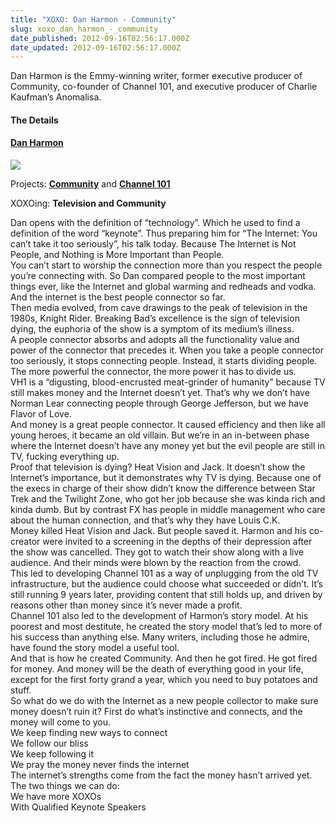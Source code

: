 ```yaml
---
title: "XOXO: Dan Harmon - Community"
slug: xoxo_dan_harmon_-_community
date_published: 2012-09-16T02:56:17.000Z
date_updated: 2012-09-16T02:56:17.000Z
---
```


Dan Harmon is the Emmy-winning writer, former executive producer of Community, co-founder of Channel 101, and executive producer of Charlie Kaufman’s Anomalisa.

#### The Details

#### [Dan Harmon](https://twitter.com/danharmon)

![](http://a0.twimg.com/profile_images/2333986433/image_normal.jpg)

Projects: **[Community](http://www.nbc.com/community/)** and **[Channel 101](http://www.channel101.com/)**

XOXOing: **Television and Community**

Dan opens with the definition of “technology”. Which he used to find a definition of the word “keynote”. Thus preparing him for “The Internet: You can’t take it too seriously”, his talk today. Because The Internet is Not People, and Nothing is More Important than People.  
 You can’t start to worship the connection more than you respect the people you’re connecting with. So Dan compared people to the most important things ever, like the Internet and global warming and redheads and vodka. And the internet is the best people connector so far.  
 Then media evolved, from cave drawings to the peak of television in the 1980s, Knight Rider. Breaking Bad’s excellence is the sign of television dying, the euphoria of the show is a symptom of its medium’s illness.  
 A people connector absorbs and adopts all the functionality value and power of the connector that precedes it. When you take a people connector too seriously, it stops connecting people. Instead, it starts dividing people. The more powerful the connector, the more power it has to divide us.  
 VH1 is a “digusting, blood-encrusted meat-grinder of humanity” because TV still makes money and the Internet doesn’t yet. That’s why we don’t have Norman Lear connecting people through George Jefferson, but we have Flavor of Love.  
 And money is a great people connector. It caused efficiency and then like all young heroes, it became an old villain. But we’re in an in-between phase where the Internet doesn’t have any money yet but the evil people are still in TV, fucking everything up.  
 Proof that television is dying? Heat Vision and Jack. It doesn’t show the Internet’s importance, but it demonstrates why TV is dying. Because one of the execs in charge of their show didn’t know the difference between Star Trek and the Twilight Zone, who got her job because she was kinda rich and kinda dumb. But by contrast FX has people in middle management who care about the human connection, and that’s why they have Louis C.K.  
 Money killed Heat Vision and Jack. But people saved it. Harmon and his co-creator were invited to a screening in the depths of their depression after the show was cancelled. They got to watch their show along with a live audience. And their minds were blown by the reaction from the crowd.  
 This led to developing Channel 101 as a way of unplugging from the old TV infrastructure, but the audience could choose what succeeded or didn’t. It’s still running 9 years later, providing content that still holds up, and driven by reasons other than money since it’s never made a profit.  
 Channel 101 also led to the development of Harmon’s story model. At his poorest and most destitute, he created the story model that’s led to more of his success than anything else. Many writers, including those he admire, have found the story model a useful tool.  
 And that is how he created Community. And then he got fired. He got fired for money. And money will be the death of everything good in your life, except for the first forty grand a year, which you need to buy potatoes and stuff.  
 So what do we do with the Internet as a new people collector to make sure money doesn’t ruin it? First do what’s instinctive and connects, and the money will come to you.  
 We keep finding new ways to connect  
 We follow our bliss  
 We keep following it  
 We pray the money never finds the internet  
 The internet’s strengths come from the fact the money hasn’t arrived yet. The two things we can do:  
 We have more XOXOs  
 With Qualified Keynote Speakers

